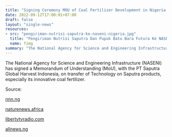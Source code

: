 ```yaml
---
title: "Signing Ceremony MOU of Coal Fertilizer Development in Nigeria - Bogor, 12 September 2022"
date: 2022-09-12T17:00:01+07:00
draft: false
layout: "single-news"
resources:
- src: "pengiriman-nutrisi-saputra-ke-naseni-nigeria.jpg"
  title: "Pengiriman Nutrisi Saputra Dan Pupuk Batu Bara Futura Ke NASENI-Nigeria"
  name: fimg
summary: "The National Agency for Science and Engineering Infrastructure (NASENI) has signed a Memorandum of Understanding (MoU), with the PT Saputra Global Harvest Indonesia, on transfer of Technology on Saputra products, especially its innovative coal fertilizer."
---
```


The National Agency for Science and Engineering Infrastructure (NASENI) has signed a Memorandum of Understanding (MoU), with the PT Saputra Global Harvest Indonesia, on transfer of Technology on Saputra products, especially its innovative coal fertilizer.

Source:

[nnn.ng](https://nnn.ng/naseni-signs-mou-with-indonesian-coy-to-construct-coal-fertilizer-plant/)

[naturenews.africa](https://naturenews.africa/naseni-signs-mou-with-indonesian-coy-to-construct-coal-fertilizer-plant/)

[libertytvradio.com](https://libertytvradio.com/naseni-signs-mou-with-indonesian-coy-to-construct-coal-fertilizer-plant/)

[allnews.ng](https://allnews.ng/news/naseni-signs-mou-with-indonesian-company-to-construct-coal-fired-fertiliser-plant)
